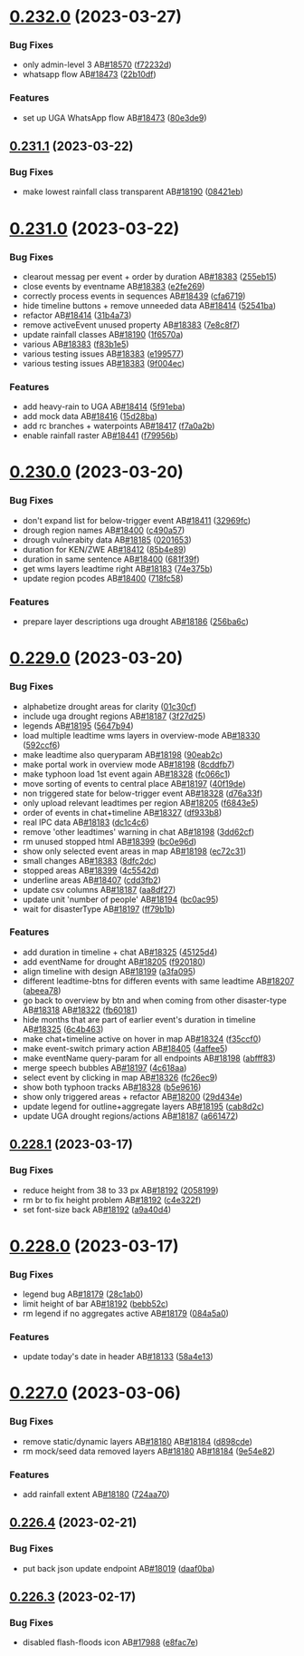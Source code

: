 # [0.232.0](https://github.com/rodekruis/IBF-system/compare/v0.231.1...v0.232.0) (2023-03-27)


### Bug Fixes

* only admin-level 3 AB[#18570](https://github.com/rodekruis/IBF-system/issues/18570) ([f72232d](https://github.com/rodekruis/IBF-system/commit/f72232de95ec61d9a60a5d42f02b69d3a856b401))
* whatsapp flow AB[#18473](https://github.com/rodekruis/IBF-system/issues/18473) ([22b10df](https://github.com/rodekruis/IBF-system/commit/22b10dfcdeeac385921864ebaaf69c8a0bf5c944))


### Features

* set up UGA WhatsApp flow AB[#18473](https://github.com/rodekruis/IBF-system/issues/18473) ([80e3de9](https://github.com/rodekruis/IBF-system/commit/80e3de9e68b405bd0f0eb91f64947a5d054f9232))



## [0.231.1](https://github.com/rodekruis/IBF-system/compare/v0.231.0...v0.231.1) (2023-03-22)


### Bug Fixes

* make lowest rainfall class transparent AB[#18190](https://github.com/rodekruis/IBF-system/issues/18190) ([08421eb](https://github.com/rodekruis/IBF-system/commit/08421eb10afc628011a09d648306410dcde496e3))



# [0.231.0](https://github.com/rodekruis/IBF-system/compare/v0.230.0...v0.231.0) (2023-03-22)


### Bug Fixes

* clearout messag per event + order by duration AB[#18383](https://github.com/rodekruis/IBF-system/issues/18383) ([255eb15](https://github.com/rodekruis/IBF-system/commit/255eb15d2c48be945e1265c769554c412c31815a))
* close events by eventname AB[#18383](https://github.com/rodekruis/IBF-system/issues/18383) ([e2fe269](https://github.com/rodekruis/IBF-system/commit/e2fe269da7c2ea346ed522216bdba3b3bdbdabc9))
* correctly process events in sequences AB[#18439](https://github.com/rodekruis/IBF-system/issues/18439) ([cfa6719](https://github.com/rodekruis/IBF-system/commit/cfa671967e325c66867799abcbbc569926657360))
* hide timeline buttons + remove unneeded data AB[#18414](https://github.com/rodekruis/IBF-system/issues/18414) ([52541ba](https://github.com/rodekruis/IBF-system/commit/52541ba37269c92efb306baac312b3ae7c93081b))
* refactor AB[#18414](https://github.com/rodekruis/IBF-system/issues/18414) ([31b4a73](https://github.com/rodekruis/IBF-system/commit/31b4a736061b49a3ad6869f9505af8df2abb4521))
* remove activeEvent unused property AB[#18383](https://github.com/rodekruis/IBF-system/issues/18383) ([7e8c8f7](https://github.com/rodekruis/IBF-system/commit/7e8c8f7db49e3d00e97b352496af4da7f4bc562b))
* update rainfall classes AB[#18190](https://github.com/rodekruis/IBF-system/issues/18190) ([1f6570a](https://github.com/rodekruis/IBF-system/commit/1f6570a7b0c9d1a02b1c81c2ab99a3381fcb466a))
* various AB[#18383](https://github.com/rodekruis/IBF-system/issues/18383) ([f83b1e5](https://github.com/rodekruis/IBF-system/commit/f83b1e578e547caec526cbee8602ae53c80d30c2))
* various testing issues AB[#18383](https://github.com/rodekruis/IBF-system/issues/18383) ([e199577](https://github.com/rodekruis/IBF-system/commit/e1995773b773dc113bde39240c3cd9bee7547d46))
* various testing issues AB[#18383](https://github.com/rodekruis/IBF-system/issues/18383) ([9f004ec](https://github.com/rodekruis/IBF-system/commit/9f004ecf3f20e28cc94282c7451e2a5b3204a17a))


### Features

* add heavy-rain to UGA AB[#18414](https://github.com/rodekruis/IBF-system/issues/18414) ([5f91eba](https://github.com/rodekruis/IBF-system/commit/5f91eba19f8e454e4326b6e27f10426b4bb793ff))
* add mock data AB[#18416](https://github.com/rodekruis/IBF-system/issues/18416) ([15d28ba](https://github.com/rodekruis/IBF-system/commit/15d28bace485e01950e6fedf17df03efb36d427c))
* add rc branches + waterpoints AB[#18417](https://github.com/rodekruis/IBF-system/issues/18417) ([f7a0a2b](https://github.com/rodekruis/IBF-system/commit/f7a0a2bab917c81be5552085f4c3b3cfeb4436a8))
* enable rainfall raster AB[#18441](https://github.com/rodekruis/IBF-system/issues/18441) ([f79956b](https://github.com/rodekruis/IBF-system/commit/f79956b87d14919d9201ef00a9ea309042847934))



# [0.230.0](https://github.com/rodekruis/IBF-system/compare/v0.229.0...v0.230.0) (2023-03-20)


### Bug Fixes

* don't expand list for below-trigger event AB[#18411](https://github.com/rodekruis/IBF-system/issues/18411) ([32969fc](https://github.com/rodekruis/IBF-system/commit/32969fce3213ef5a9f9692833282442eabff09bb))
* drough region names AB[#18400](https://github.com/rodekruis/IBF-system/issues/18400) ([c490a57](https://github.com/rodekruis/IBF-system/commit/c490a5729b21da762ea2d756267f51683e18daef))
* drough vulnerabity data AB[#18185](https://github.com/rodekruis/IBF-system/issues/18185) ([0201653](https://github.com/rodekruis/IBF-system/commit/020165373399a641f0dbed838618728e2408f940))
* duration for KEN/ZWE AB[#18412](https://github.com/rodekruis/IBF-system/issues/18412) ([85b4e89](https://github.com/rodekruis/IBF-system/commit/85b4e89fcb9f2ba77bfbc38d2d1a1197c74b3ad8))
* duration in same sentence AB[#18400](https://github.com/rodekruis/IBF-system/issues/18400) ([681f39f](https://github.com/rodekruis/IBF-system/commit/681f39fa6bfb4bf815330b03aafe1a1ce22339c3))
* get wms layers leadtime right AB[#18183](https://github.com/rodekruis/IBF-system/issues/18183) ([74e375b](https://github.com/rodekruis/IBF-system/commit/74e375bf0af105f2a1dd7136b047cf22fe02e4c4))
* update region pcodes AB[#18400](https://github.com/rodekruis/IBF-system/issues/18400) ([718fc58](https://github.com/rodekruis/IBF-system/commit/718fc5822889824a5b04cd75b48ec4c1e779162f))


### Features

* prepare layer descriptions uga drought AB[#18186](https://github.com/rodekruis/IBF-system/issues/18186) ([256ba6c](https://github.com/rodekruis/IBF-system/commit/256ba6ca16718d74fb057511d408fcac858d4d50))



# [0.229.0](https://github.com/rodekruis/IBF-system/compare/v0.228.1...v0.229.0) (2023-03-20)


### Bug Fixes

* alphabetize drought areas for clarity ([01c30cf](https://github.com/rodekruis/IBF-system/commit/01c30cf4a8467222b37f3beb74aba2ec68e1417a))
* include uga drought regions AB[#18187](https://github.com/rodekruis/IBF-system/issues/18187) ([3f27d25](https://github.com/rodekruis/IBF-system/commit/3f27d25da09bf163515c31e6a32f3118cc491927))
* legends AB[#18195](https://github.com/rodekruis/IBF-system/issues/18195) ([5647b94](https://github.com/rodekruis/IBF-system/commit/5647b944b6a99878e5ab843636a1b3dddbc322c2))
* load multiple leadtime wms layers in overview-mode AB[#18330](https://github.com/rodekruis/IBF-system/issues/18330) ([592ccf6](https://github.com/rodekruis/IBF-system/commit/592ccf687ce0959d926f086f9b326478be10dffa))
* make leadtime also queryparam AB[#18198](https://github.com/rodekruis/IBF-system/issues/18198) ([90eab2c](https://github.com/rodekruis/IBF-system/commit/90eab2cb538a84fb80b4a03c1ecc9b10c06293c8))
* make portal work in overview mode AB[#18198](https://github.com/rodekruis/IBF-system/issues/18198) ([8cddfb7](https://github.com/rodekruis/IBF-system/commit/8cddfb7a32b57a0f5c2515f708bf4c9b92bb3f9f))
* make typhoon load 1st event again AB[#18328](https://github.com/rodekruis/IBF-system/issues/18328) ([fc066c1](https://github.com/rodekruis/IBF-system/commit/fc066c1d798c8f54473f3729f174b8102c091cd2))
* move sorting of events to central place AB[#18197](https://github.com/rodekruis/IBF-system/issues/18197) ([40f19de](https://github.com/rodekruis/IBF-system/commit/40f19dee4baa44a6120262d2ff9a5dab1dd70c65))
* non triggered state for below-trigger event AB[#18328](https://github.com/rodekruis/IBF-system/issues/18328) ([d76a33f](https://github.com/rodekruis/IBF-system/commit/d76a33f24fbee79cb6942b6001dd16d4d65c35d4))
* only upload relevant leadtimes per region AB[#18205](https://github.com/rodekruis/IBF-system/issues/18205) ([f6843e5](https://github.com/rodekruis/IBF-system/commit/f6843e5c3364df6435a8e28d2e8bd1c7ad1ea190))
* order of events in chat+timeline AB[#18327](https://github.com/rodekruis/IBF-system/issues/18327) ([df933b8](https://github.com/rodekruis/IBF-system/commit/df933b81009023a56c5266dd56a7fa9de39aebc6))
* real IPC data AB[#18183](https://github.com/rodekruis/IBF-system/issues/18183) ([dc1c4c6](https://github.com/rodekruis/IBF-system/commit/dc1c4c6a2eec217f707e7b51899215403719eeb8))
* remove 'other leadtimes' warning in chat AB[#18198](https://github.com/rodekruis/IBF-system/issues/18198) ([3dd62cf](https://github.com/rodekruis/IBF-system/commit/3dd62cf7c2fde6d51a36899875f59778624cd2d8))
* rm unused stopped html AB[#18399](https://github.com/rodekruis/IBF-system/issues/18399) ([bc0e96d](https://github.com/rodekruis/IBF-system/commit/bc0e96de24ee9ad66f44e6a28d5d8d84b7c7c15d))
* show only selected event areas in map AB[#18198](https://github.com/rodekruis/IBF-system/issues/18198) ([ec72c31](https://github.com/rodekruis/IBF-system/commit/ec72c31b662f6a9edd54fb83b1f62ef5dc71b453))
* small changes AB[#18383](https://github.com/rodekruis/IBF-system/issues/18383) ([8dfc2dc](https://github.com/rodekruis/IBF-system/commit/8dfc2dc1dec780cc7e2c129b266ef271b441b4b5))
* stopped areas AB[#18399](https://github.com/rodekruis/IBF-system/issues/18399) ([4c5542d](https://github.com/rodekruis/IBF-system/commit/4c5542dae2f0d52f80a4766bcb3f6528b88d2601))
* underline areas AB[#18407](https://github.com/rodekruis/IBF-system/issues/18407) ([cdd3fb2](https://github.com/rodekruis/IBF-system/commit/cdd3fb2e95b8e05fe6f50d66809503bf6d97178f))
* update csv columns AB[#18187](https://github.com/rodekruis/IBF-system/issues/18187) ([aa8df27](https://github.com/rodekruis/IBF-system/commit/aa8df27fac3c54dbebc4f38041793b4ff9ea4c69))
* update unit 'number of people' AB[#18194](https://github.com/rodekruis/IBF-system/issues/18194) ([bc0ac95](https://github.com/rodekruis/IBF-system/commit/bc0ac956ca7f603a1e2b7a0f4f4f621cb55c7fa3))
* wait for disasterType AB[#18197](https://github.com/rodekruis/IBF-system/issues/18197) ([ff79b1b](https://github.com/rodekruis/IBF-system/commit/ff79b1b67151557b627766523277d4dd99f5d16a))


### Features

* add duration in timeline + chat AB[#18325](https://github.com/rodekruis/IBF-system/issues/18325) ([45125d4](https://github.com/rodekruis/IBF-system/commit/45125d42218243b52628194b5ef2a9ed35eebc80))
* add eventName for drought AB[#18205](https://github.com/rodekruis/IBF-system/issues/18205) ([f920180](https://github.com/rodekruis/IBF-system/commit/f9201806a085d065dfa5edd7cb0f1e817b25a561))
* align timeline with design AB[#18199](https://github.com/rodekruis/IBF-system/issues/18199) ([a3fa095](https://github.com/rodekruis/IBF-system/commit/a3fa095766db4f0a783b4d5e2df13588586ba479))
* different leadtime-btns for differen events with same leadtime AB[#18207](https://github.com/rodekruis/IBF-system/issues/18207) ([abeea78](https://github.com/rodekruis/IBF-system/commit/abeea7802be00e11e5093b507d225e20887d2a28))
* go back to overview by btn and when coming from other disaster-type AB[#18318](https://github.com/rodekruis/IBF-system/issues/18318) AB[#18322](https://github.com/rodekruis/IBF-system/issues/18322) ([fb60181](https://github.com/rodekruis/IBF-system/commit/fb60181bff6cac164345fef083df4fe0ee533a92))
* hide months that are part of earlier event's duration in timeline AB[#18325](https://github.com/rodekruis/IBF-system/issues/18325) ([6c4b463](https://github.com/rodekruis/IBF-system/commit/6c4b463fe4f989834523f0432a010815378eaaa0))
* make chat+timeline active on hover in map AB[#18324](https://github.com/rodekruis/IBF-system/issues/18324) ([f35ccf0](https://github.com/rodekruis/IBF-system/commit/f35ccf06bd68409f9a160048f6be8c27a74865f0))
* make event-switch primary action AB[#18405](https://github.com/rodekruis/IBF-system/issues/18405) ([4affee5](https://github.com/rodekruis/IBF-system/commit/4affee5a2e208b9ce4664a81ce2a98148d38e8af))
* make eventName query-param for all endpoints AB[#18198](https://github.com/rodekruis/IBF-system/issues/18198) ([abfff83](https://github.com/rodekruis/IBF-system/commit/abfff83feb96b15c0052c19dfc024852b482175e))
* merge speech bubbles AB[#18197](https://github.com/rodekruis/IBF-system/issues/18197) ([4c618aa](https://github.com/rodekruis/IBF-system/commit/4c618aa47c7db2b8c8d78b80a4ad3c27d0546bd3))
* select event by clicking in map AB[#18326](https://github.com/rodekruis/IBF-system/issues/18326) ([fc26ec9](https://github.com/rodekruis/IBF-system/commit/fc26ec933e6261baf9412a0405eb6129b9cd9016))
* show both typhoon tracks AB[#18328](https://github.com/rodekruis/IBF-system/issues/18328) ([b5e9616](https://github.com/rodekruis/IBF-system/commit/b5e9616c472641cc99287a36d0cfc594b879fca9))
* show only triggered areas + refactor AB[#18200](https://github.com/rodekruis/IBF-system/issues/18200) ([29d434e](https://github.com/rodekruis/IBF-system/commit/29d434e0e6b3b729b2b855a6f715e8b161fc2097))
* update legend for outline+aggregate layers AB[#18195](https://github.com/rodekruis/IBF-system/issues/18195) ([cab8d2c](https://github.com/rodekruis/IBF-system/commit/cab8d2c860b33ae208e8ab88455c2247b49ecdf2))
* update UGA drought regions/actions AB[#18187](https://github.com/rodekruis/IBF-system/issues/18187) ([a661472](https://github.com/rodekruis/IBF-system/commit/a661472c0a209d0c00a2a0d212dffdaed091e94b))



## [0.228.1](https://github.com/rodekruis/IBF-system/compare/v0.228.0...v0.228.1) (2023-03-17)


### Bug Fixes

* reduce height from 38 to 33 px AB[#18192](https://github.com/rodekruis/IBF-system/issues/18192) ([2058199](https://github.com/rodekruis/IBF-system/commit/2058199fb5c30127a5117d12a3d2a94cedbc4ad1))
* rm br to fix height problem AB[#18192](https://github.com/rodekruis/IBF-system/issues/18192) ([c4e322f](https://github.com/rodekruis/IBF-system/commit/c4e322f775390df4bbc5436b6c8134cfb9c7c257))
* set font-size back AB[#18192](https://github.com/rodekruis/IBF-system/issues/18192) ([a9a40d4](https://github.com/rodekruis/IBF-system/commit/a9a40d45e8db5728ebb7a9c86b75fa382c58c398))



# [0.228.0](https://github.com/rodekruis/IBF-system/compare/v0.227.0...v0.228.0) (2023-03-17)


### Bug Fixes

* legend bug AB[#18179](https://github.com/rodekruis/IBF-system/issues/18179) ([28c1ab0](https://github.com/rodekruis/IBF-system/commit/28c1ab085633f05a77e0f412dbfc861cfcfaa705))
* limit height of bar AB[#18192](https://github.com/rodekruis/IBF-system/issues/18192) ([bebb52c](https://github.com/rodekruis/IBF-system/commit/bebb52c6c51482fbf30639388e31ab8c4870273d))
* rm legend if no aggregates active AB[#18179](https://github.com/rodekruis/IBF-system/issues/18179) ([084a5a0](https://github.com/rodekruis/IBF-system/commit/084a5a01eb72ac1d1fe262540fe36a7278384264))


### Features

* update today's date in header AB[#18133](https://github.com/rodekruis/IBF-system/issues/18133) ([58a4e13](https://github.com/rodekruis/IBF-system/commit/58a4e13d0db9966ab1124c4f527b927e4bb0a8ba))



# [0.227.0](https://github.com/rodekruis/IBF-system/compare/v0.226.4...v0.227.0) (2023-03-06)


### Bug Fixes

* remove static/dynamic layers AB[#18180](https://github.com/rodekruis/IBF-system/issues/18180) AB[#18184](https://github.com/rodekruis/IBF-system/issues/18184) ([d898cde](https://github.com/rodekruis/IBF-system/commit/d898cde6e0168d6246a5ab8b93e2b1fccea8e9af))
* rm mock/seed data removed layers AB[#18180](https://github.com/rodekruis/IBF-system/issues/18180) AB[#18184](https://github.com/rodekruis/IBF-system/issues/18184) ([9e54e82](https://github.com/rodekruis/IBF-system/commit/9e54e82d6b3040d493273ef06fac324ed45dc4d9))


### Features

* add rainfall extent AB[#18180](https://github.com/rodekruis/IBF-system/issues/18180) ([724aa70](https://github.com/rodekruis/IBF-system/commit/724aa706064c7cbd4452e4fc73903ba99d065cea))



## [0.226.4](https://github.com/rodekruis/IBF-system/compare/v0.226.3...v0.226.4) (2023-02-21)


### Bug Fixes

* put back json update endpoint AB[#18019](https://github.com/rodekruis/IBF-system/issues/18019) ([daaf0ba](https://github.com/rodekruis/IBF-system/commit/daaf0ba83151d0133fac27ac2147a348ba823889))



## [0.226.3](https://github.com/rodekruis/IBF-system/compare/v0.226.2...v0.226.3) (2023-02-17)


### Bug Fixes

* disabled flash-floods icon AB[#17988](https://github.com/rodekruis/IBF-system/issues/17988) ([e8fac7e](https://github.com/rodekruis/IBF-system/commit/e8fac7e2f1eb3d195f23c769c5e16575be671c6a))



